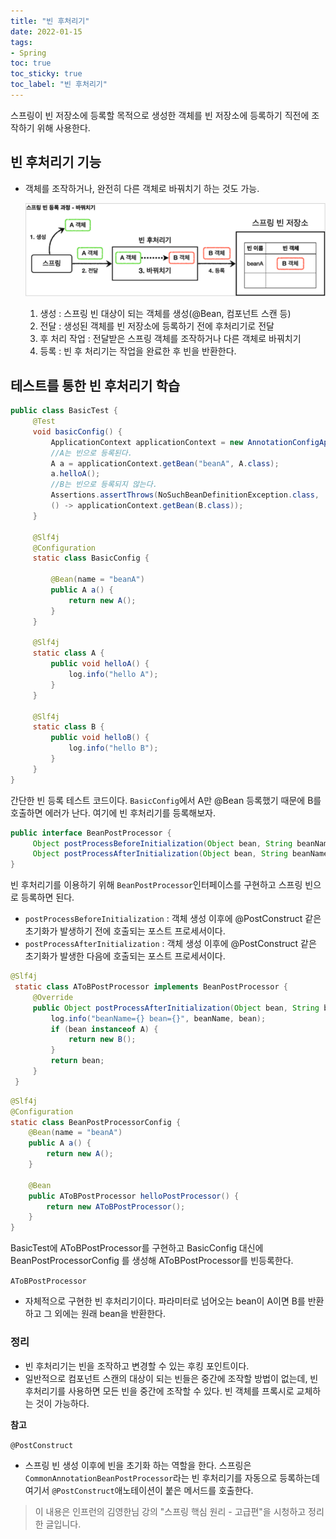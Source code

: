 ```yaml
---
title: "빈 후처리기"
date: 2022-01-15
tags:
- Spring
toc: true
toc_sticky: true
toc_label: "빈 후처리기"
---
```


스프링이 빈 저장소에 등록할 목적으로 생성한 객체를 빈 저장소에 등록하기 직전에 조작하기 위해 사용한다.

## 빈 후처리기 기능

- 객체를 조작하거나, 완전히 다른 객체로 바꿔치기 하는 것도 가능.

  ![스크린샷 2022-01-04 오후 9.31.33.png](/assets/image/beanpostconstructor/beanpostconstructor1.png)

    1. 생성 : 스프링 빈 대상이 되는 객체를 생성(@Bean, 컴포넌트 스캔 등)
    2. 전달 : 생성된 객체를 빈 저장소에 등록하기 전에 후처리기로 전달
    3. 후 처리 작업 : 전달받은 스프링 객체를 조작하거나 다른 객체로 바꿔치기
    4. 등록 : 빈 후 처리기는 작업을 완료한 후 빈을 반환한다.

## 테스트를 통한 빈 후처리기 학습

```java
public class BasicTest {
	 @Test
	 void basicConfig() {
		 ApplicationContext applicationContext = new AnnotationConfigApplicationContext(BasicConfig.class);
		 //A는 빈으로 등록된다.
		 A a = applicationContext.getBean("beanA", A.class);
		 a.helloA();
		 //B는 빈으로 등록되지 않는다.
		 Assertions.assertThrows(NoSuchBeanDefinitionException.class,
		 () -> applicationContext.getBean(B.class));
	 }
	 
	 @Slf4j
	 @Configuration
	 static class BasicConfig {

		 @Bean(name = "beanA")
		 public A a() {
			 return new A();
		 }
	 }

	 @Slf4j
	 static class A {
		 public void helloA() {
			 log.info("hello A");
		 }
	 }

	 @Slf4j
	 static class B {
		 public void helloB() {
			 log.info("hello B");
		 }
	 }
}
```

간단한 빈 등록 테스트 코드이다. `BasicConfig`에서 A만 @Bean 등록했기 때문에 B를 호출하면 에러가 난다. 여기에 빈 후처리기를 등록해보자.

```java
public interface BeanPostProcessor {
	 Object postProcessBeforeInitialization(Object bean, String beanName) throws BeansException
	 Object postProcessAfterInitialization(Object bean, String beanName) throws BeansException
}
```

빈 후처리기를 이용하기 위해 `BeanPostProcessor`인터페이스를 구현하고 스프링 빈으로 등록하면 된다.

- `postProcessBeforeInitialization` : 객체 생성 이후에 @PostConstruct 같은 초기화가 발생하기 전에 호출되는 포스트 프로세서이다.
- `postProcessAfterInitialization` : 객체 생성 이후에 @PostConstruct 같은 초기화가 발생한
  다음에 호출되는 포스트 프로세서이다.

```java
@Slf4j
 static class AToBPostProcessor implements BeanPostProcessor {
	 @Override
	 public Object postProcessAfterInitialization(Object bean, String beanName) throws BeansException {
		 log.info("beanName={} bean={}", beanName, bean);
		 if (bean instanceof A) {
			 return new B();
		 }
		 return bean;
	 }
 }
```

```java
@Slf4j
@Configuration
static class BeanPostProcessorConfig {
	@Bean(name = "beanA")
	public A a() {
		return new A();
	}

	@Bean
	public AToBPostProcessor helloPostProcessor() {
		return new AToBPostProcessor();
	}
}
```

BasicTest에 AToBPostProcessor를 구현하고 BasicConfig 대신에 BeanPostProcessorConfig 를 생성해 AToBPostProcessor를 빈등록한다.

`AToBPostProcessor`

- 자체적으로 구현한 빈 후처리기이다. 파라미터로 넘어오는 bean이 A이면 B를 반환하고 그 외에는 원래 bean을 반환한다.

### 정리

- 빈 후처리기는 빈을 조작하고 변경할 수 있는 후킹 포인트이다.
- 일반적으로 컴포넌트 스캔의 대상이 되는 빈들은 중간에 조작할 방법이 없는데, 빈 후처리기를 사용하면 모든 빈을 중간에 조작할 수 있다. 빈 객체를 프록시로 교체하는 것이 가능하다.

**참고**

`@PostConstruct`

- 스프링 빈 생성 이후에 빈을 초기화 하는 역할을 한다. 스프링은 `CommonAnnotationBeanPostProcessor`라는 빈 후처리기를 자동으로 등록하는데 여기서 `@PostConstruct`애노테이션이 붙은 메서드를 호출한다.

> 이 내용은 인프런의 김영한님 강의 "스프링 핵심 원리 - 고급편"을 시청하고 정리한 글입니다.
>